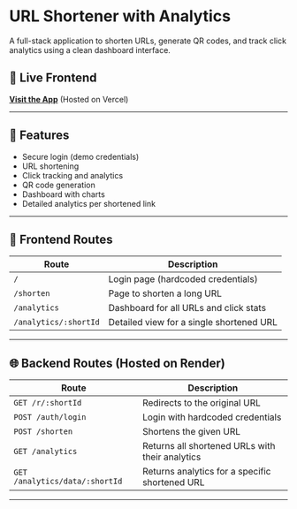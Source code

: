 # URL Shortener with Analytics

A full-stack application to shorten URLs, generate QR codes, and track click analytics using a clean dashboard interface.

## 🔗 Live Frontend

**[Visit the App](https://url-shortener-pink-seven.vercel.app)** (Hosted on Vercel)

---

## 🚀 Features

- Secure login (demo credentials)
- URL shortening
- Click tracking and analytics
- QR code generation
- Dashboard with charts
- Detailed analytics per shortened link

---

## 📁 Frontend Routes

| Route                     | Description                                             |
|---------------------------|---------------------------------------------------------|
| `/`                       | Login page (hardcoded credentials)                     |
| `/shorten`                | Page to shorten a long URL                             |
| `/analytics`              | Dashboard for all URLs and click stats                 |
| `/analytics/:shortId`     | Detailed view for a single shortened URL               |

---

## 🌐 Backend Routes (Hosted on Render)

| Route                          | Description                                              |
|--------------------------------|----------------------------------------------------------|
| `GET /r/:shortId`              | Redirects to the original URL                           |
| `POST /auth/login`             | Login with hardcoded credentials                        |
| `POST /shorten`                | Shortens the given URL                                  |
| `GET /analytics`               | Returns all shortened URLs with their analytics         |
| `GET /analytics/data/:shortId` | Returns analytics for a specific shortened URL          |

---





